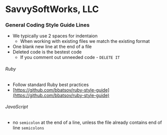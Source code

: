 # SavvySoftWorks, LLC

### General Coding Style Guide Lines

- We typically use 2 spaces for indentaion
  - When working with existing files we match the existing format
- One blank new line at the end of a file
- Deleted code is the bestest code
  - If you comment out unneeded code - `DELETE IT`

###### Ruby
- Follow standard Ruby best practices
 - [https://github.com/bbatsov/ruby-style-guide](https://github.com/bbatsov/ruby-style-guide)
  
###### JavaScript
- no `semicolon` at the end of a line, unless the file already contains end of line `semicolons`

